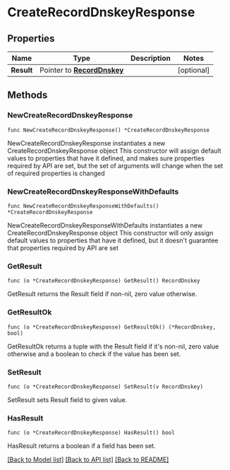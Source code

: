 # CreateRecordDnskeyResponse

## Properties

Name | Type | Description | Notes
------------ | ------------- | ------------- | -------------
**Result** | Pointer to [**RecordDnskey**](RecordDnskey.md) |  | [optional] 

## Methods

### NewCreateRecordDnskeyResponse

`func NewCreateRecordDnskeyResponse() *CreateRecordDnskeyResponse`

NewCreateRecordDnskeyResponse instantiates a new CreateRecordDnskeyResponse object
This constructor will assign default values to properties that have it defined,
and makes sure properties required by API are set, but the set of arguments
will change when the set of required properties is changed

### NewCreateRecordDnskeyResponseWithDefaults

`func NewCreateRecordDnskeyResponseWithDefaults() *CreateRecordDnskeyResponse`

NewCreateRecordDnskeyResponseWithDefaults instantiates a new CreateRecordDnskeyResponse object
This constructor will only assign default values to properties that have it defined,
but it doesn't guarantee that properties required by API are set

### GetResult

`func (o *CreateRecordDnskeyResponse) GetResult() RecordDnskey`

GetResult returns the Result field if non-nil, zero value otherwise.

### GetResultOk

`func (o *CreateRecordDnskeyResponse) GetResultOk() (*RecordDnskey, bool)`

GetResultOk returns a tuple with the Result field if it's non-nil, zero value otherwise
and a boolean to check if the value has been set.

### SetResult

`func (o *CreateRecordDnskeyResponse) SetResult(v RecordDnskey)`

SetResult sets Result field to given value.

### HasResult

`func (o *CreateRecordDnskeyResponse) HasResult() bool`

HasResult returns a boolean if a field has been set.


[[Back to Model list]](../README.md#documentation-for-models) [[Back to API list]](../README.md#documentation-for-api-endpoints) [[Back to README]](../README.md)


